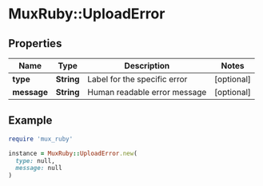 # MuxRuby::UploadError

## Properties

| Name | Type | Description | Notes |
| ---- | ---- | ----------- | ----- |
| **type** | **String** | Label for the specific error | [optional] |
| **message** | **String** | Human readable error message | [optional] |

## Example

```ruby
require 'mux_ruby'

instance = MuxRuby::UploadError.new(
  type: null,
  message: null
)
```

